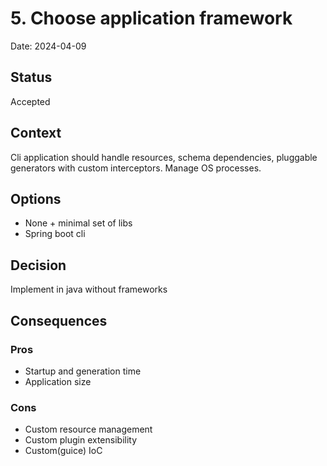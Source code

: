 # 5. Choose application framework

Date: 2024-04-09

## Status

Accepted

## Context

Cli application should handle resources, schema dependencies, pluggable generators with custom interceptors. Manage OS processes.

## Options

* None + minimal set of libs
* Spring boot cli

## Decision

Implement in java without frameworks

## Consequences

### Pros 

* Startup and generation time
* Application size

### Cons

* Custom resource management
* Custom plugin extensibility
* Custom(guice) IoC
